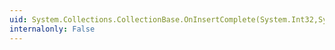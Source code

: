 ```yaml
---
uid: System.Collections.CollectionBase.OnInsertComplete(System.Int32,System.Object)
internalonly: False
---
```

